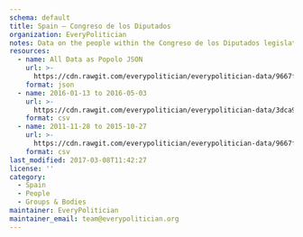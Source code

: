 ```yaml
---
schema: default
title: Spain — Congreso de los Diputados
organization: EveryPolitician
notes: Data on the people within the Congreso de los Diputados legislature of Spain.
resources:
  - name: All Data as Popolo JSON
    url: >-
      https://cdn.rawgit.com/everypolitician/everypolitician-data/9667f2f6949e91a6cc61398c95662e98a0c3c348/data/Spain/Congress/ep-popolo-v1.0.json
    format: json
  - name: 2016-01-13 to 2016-05-03
    url: >-
      https://cdn.rawgit.com/everypolitician/everypolitician-data/3dca9fafda17913386809029f6e70d8f8d04b0c8/data/Spain/Congress/term-11.csv
    format: csv
  - name: 2011-11-28 to 2015-10-27
    url: >-
      https://cdn.rawgit.com/everypolitician/everypolitician-data/9667f2f6949e91a6cc61398c95662e98a0c3c348/data/Spain/Congress/term-10.csv
    format: csv
last_modified: 2017-03-08T11:42:27
license: ''
category:
  - Spain
  - People
  - Groups & Bodies
maintainer: EveryPolitician
maintainer_email: team@everypolitician.org
---
```

